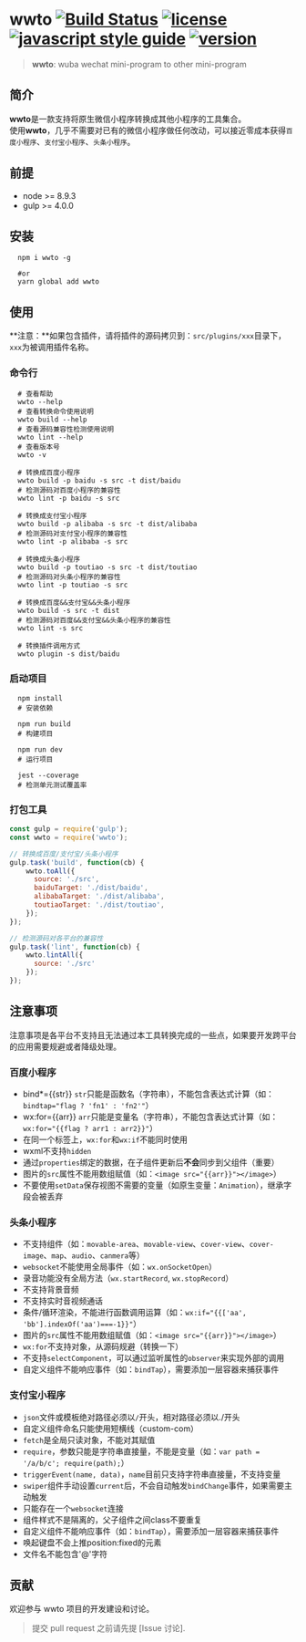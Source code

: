 # wwto [![Build Status][travis-image]][travis-url] [![license][license-image]][license-url] [![javascript style guide][standard-image]][standard-url] [![version][version-image]][version-url]

[travis-url]: https://www.travis-ci.org
[travis-image]: https://img.shields.io/badge/build-passing-brightgreen.svg
[standard-image]: https://img.shields.io/badge/code_style-standard-brightgreen.svg
[standard-url]: https://standardjs.com
[license-image]: https://img.shields.io/badge/license-MIT-blue.svg
[license-url]: demo/miniprogram-demo/LICENSE
[version-image]: https://img.shields.io/badge/version-v2.0.10-blue.svg
[version-url]: README.md

> **wwto**: wuba wechat mini-program to other mini-program

## 简介

**wwto**是一款支持将原生微信小程序转换成其他小程序的工具集合。  
使用**wwto**，几乎不需要对已有的微信小程序做任何改动，可以接近零成本获得`百度小程序`、`支付宝小程序`、`头条小程序`。

## 前提

- node >= 8.9.3
- gulp >= 4.0.0

## 安装

```shell
  npm i wwto -g

  #or
  yarn global add wwto
```

## 使用

**注意：**如果包含插件，请将插件的源码拷贝到：`src/plugins/xxx`目录下，`xxx`为被调用插件名称。

### 命令行

```shell
  # 查看帮助
  wwto --help
  # 查看转换命令使用说明
  wwto build --help
  # 查看源码兼容性检测使用说明
  wwto lint --help
  # 查看版本号
  wwto -v

  # 转换成百度小程序
  wwto build -p baidu -s src -t dist/baidu
  # 检测源码对百度小程序的兼容性
  wwto lint -p baidu -s src
  
  # 转换成支付宝小程序
  wwto build -p alibaba -s src -t dist/alibaba
  # 检测源码对支付宝小程序的兼容性
  wwto lint -p alibaba -s src
  
  # 转换成头条小程序
  wwto build -p toutiao -s src -t dist/toutiao
  # 检测源码对头条小程序的兼容性
  wwto lint -p toutiao -s src
  
  # 转换成百度&&支付宝&&头条小程序
  wwto build -s src -t dist
  # 检测源码对百度&&支付宝&&头条小程序的兼容性
  wwto lint -s src
  
  # 转换插件调用方式
  wwto plugin -s dist/baidu
```

### 启动项目

```shell
  npm install
  # 安装依赖

  npm run build
  # 构建项目

  npm run dev
  # 运行项目

  jest --coverage
  # 检测单元测试覆盖率
```

### 打包工具

```javascript
const gulp = require('gulp');
const wwto = require('wwto');

// 转换成百度/支付宝/头条小程序
gulp.task('build', function(cb) {
    wwto.toAll({
      source: './src',
      baiduTarget: './dist/baidu',
      alibabaTarget: './dist/alibaba',
      toutiaoTarget: './dist/toutiao',
    });
});

// 检测源码对各平台的兼容性
gulp.task('lint', function(cb) {
    wwto.lintAll({
      source: './src'
    });
});
```

## 注意事项

注意事项是各平台不支持且无法通过本工具转换完成的一些点，如果要开发跨平台的应用需要规避或者降级处理。

### 百度小程序

- bind*={{str}} `str`只能是函数名（字符串），不能包含表达式计算（如：`bindtap="flag ? 'fn1' : 'fn2'"`）
- wx:for={{arr}}  `arr`只能是变量名（字符串），不能包含表达式计算（如：`wx:for="{{flag ? arr1 : arr2}}"`）
- 在同一个标签上，`wx:for`和`wx:if`不能同时使用
- wxml不支持`hidden`
- 通过`properties`绑定的数据，在子组件更新后**不会**同步到父组件（重要）
- 图片的`src`属性不能用数组赋值（如：`<image src="{{arr}}"></image>`）
- 不要使用`setData`保存视图不需要的变量（如原生变量：`Animation`），继承字段会被丢弃

### 头条小程序

- 不支持组件（如：`movable-area`、`movable-view`、`cover-view`、`cover-image`、`map`、`audio`、`canmera`等）
- `websocket`不能使用全局事件（如：`wx.onSocketOpen`）
- 录音功能没有全局方法（`wx.startRecord`, `wx.stopRecord`）
- 不支持背景音频
- 不支持实时音视频通话
- 条件/循环渲染，不能进行函数调用运算（如：`wx:if="{{['aa', 'bb'].indexOf('aa')===-1}}"`）
- 图片的`src`属性不能用数组赋值（如：`<image src="{{arr}}"></image>`）
- `wx:for`不支持对象，从源码规避（转换一下）
- 不支持`selectComponent`，可以通过监听属性的`observer`来实现外部的调用
- 自定义组件不能响应事件（如：`bindTap`），需要添加一层容器来捕获事件

### 支付宝小程序

- `json`文件或模板绝对路径必须以`/`开头，相对路径必须以./开头
- 自定义组件命名只能使用短横线（custom-com）
- `fetch`是全局只读对象，不能对其赋值
- `require`，参数只能是字符串直接量，不能是变量（如：`var path = '/a/b/c'; require(path);`）
- `triggerEvent(name, data)`，`name`目前只支持字符串直接量，不支持变量
- `swiper`组件手动设置`current`后，不会自动触发`bindChange`事件，如果需要主动触发
- 只能存在一个`websocket`连接
- 组件样式不是隔离的，父子组件之间class不要重复
- 自定义组件不能响应事件（如：`bindTap`），需要添加一层容器来捕获事件
- 唤起键盘不会上推position:fixed的元素
- 文件名不能包含'@'字符

## 贡献

欢迎参与 wwto 项目的开发建设和讨论。
> 提交 pull request 之前请先提 [Issue 讨论].
